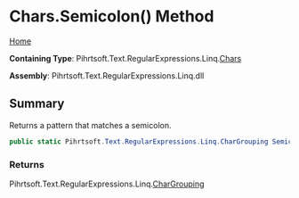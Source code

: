# Chars\.Semicolon\(\) Method

[Home](../../../../../../README.md)

**Containing Type**: Pihrtsoft\.Text\.RegularExpressions\.Linq\.[Chars](../README.md)

**Assembly**: Pihrtsoft\.Text\.RegularExpressions\.Linq\.dll

## Summary

Returns a pattern that matches a semicolon\.

```csharp
public static Pihrtsoft.Text.RegularExpressions.Linq.CharGrouping Semicolon()
```

### Returns

Pihrtsoft\.Text\.RegularExpressions\.Linq\.[CharGrouping](../../CharGrouping/README.md)

